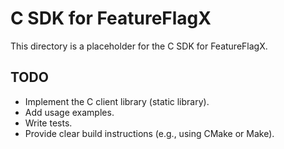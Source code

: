 # C SDK for FeatureFlagX

This directory is a placeholder for the C SDK for FeatureFlagX.

## TODO

- Implement the C client library (static library).
- Add usage examples.
- Write tests.
- Provide clear build instructions (e.g., using CMake or Make).

